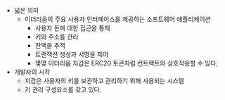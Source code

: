 - 넓은 의미
	- 이더리움의 주요 사용자 인터페이스를 제공하는 소프트웨어 애플리케이션
		- 사용자 돈에 대한 접근을 통제
		- 키와 주소를 관리
		- 잔액을 추적
		- 트랜잭션 생성과 서명을 제어
		- 몇몇 이더리움 지갑은 ERC20 토큰처럼 컨트랙트와 상호작용할 수 있다.
- 개발자의 시각
	- 지갑은 사용자의 키를 보관하고 관리하기 위해 사용되는 시스템
	- 키 관리 구성요소를 갖고 있다.